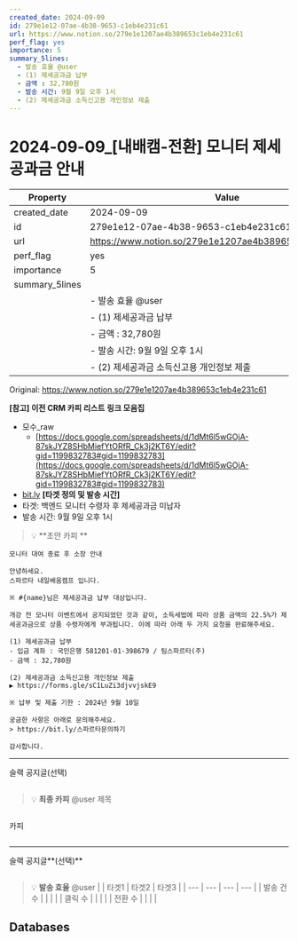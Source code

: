 ```yaml
---
created_date: 2024-09-09
id: 279e1e12-07ae-4b38-9653-c1eb4e231c61
url: https://www.notion.so/279e1e1207ae4b389653c1eb4e231c61
perf_flag: yes
importance: 5
summary_5lines:
  - 발송 효율 @user
  - (1) 제세공과금 납부
  - 금액 : 32,780원
  - 발송 시간: 9월 9일 오후 1시
  - (2) 제세공과금 소득신고용 개인정보 제출
---
```


# 2024-09-09_[내배캠-전환] 모니터 제세공과금 안내

| Property | Value |
| --- | --- |
| created_date | 2024-09-09 |
| id | 279e1e12-07ae-4b38-9653-c1eb4e231c61 |
| url | https://www.notion.so/279e1e1207ae4b389653c1eb4e231c61 |
| perf_flag | yes |
| importance | 5 |
| summary_5lines | |
|  | - 발송 효율 @user |
|  | - (1) 제세공과금 납부 |
|  | - 금액 : 32,780원 |
|  | - 발송 시간: 9월 9일 오후 1시 |
|  | - (2) 제세공과금 소득신고용 개인정보 제출 |

Original: https://www.notion.so/279e1e1207ae4b389653c1eb4e231c61

**[참고] 이전 CRM 카피 리스트**
**링크 모음집**
- 모수_raw
  - [https://docs.google.com/spreadsheets/d/1dMt6l5wGOjA-87skJYZ8SHbMiefYtORfR_Ck3j2KT6Y/edit?gid=1199832783#gid=1199832783](https://docs.google.com/spreadsheets/d/1dMt6l5wGOjA-87skJYZ8SHbMiefYtORfR_Ck3j2KT6Y/edit?gid=1199832783#gid=1199832783)
- [bit.ly](http://bit.ly/)
**[타겟 정의 및 발송 시간]**
- 타겟: 백엔드 모니터 수령자 후 제세공과금 미납자
- 발송 시간: 9월 9일 오후 1시
> 💡 **초안 카피 **
```plain text
모니터 대여 종료 후 소장 안내
```
```plain text
안녕하세요. 
스파르타 내일배움캠프 입니다.

※ #{name}님은 제세공과금 납부 대상입니다.

개강 전 모니터 이벤트에서 공지되었던 것과 같이, 소득세법에 따라 상품 금액의 22.5%가 제세공과금으로 상품 수령자에게 부과됩니다. 이에 따라 아래 두 가지 요청을 완료해주세요.

(1) 제세공과금 납부
- 입금 계좌 : 국민은행 581201-01-398679 / 팀스파르타(주) 
- 금액 : 32,780원

(2) 제세공과금 소득신고용 개인정보 제출
▶ https://forms.gle/sC1LuZi3djvvjskE9

※ 납부 및 제출 기한 : 2024년 9월 10일

궁금한 사항은 아래로 문의해주세요.
> https://bit.ly/스파르타문의하기

감사합니다.
```

---
슬랙 공지글(선택)
```plain text

```
> 💡 **최종 카피** @user 
제목
```plain text

```
카피
```plain text

```

---
슬랙 공지글**(선택)**
```plain text

```
> 💡 **발송 효율** @user 
|  | 타겟1 | 타겟2 | 타겟3 |
| --- | --- | --- | --- |
| 발송 건수 |  |  |  |
| 클릭 수  |  |  |  |
| 전환 수 |  |  |  |

## Databases
